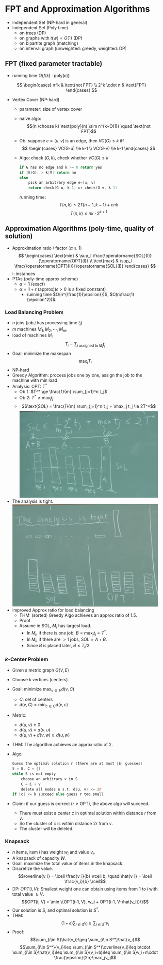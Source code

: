 # FPT and Approximation Algorithms

- Independent Set (NP-hard in general)
- Independent Set (Poly time)
  - on trees (DP)
  - on graphs with $t(w) = O(1)$ (DP)
  - on bipartite graph (matching)
  - on interval graph (unweighted: greedy, weighted: DP)

## FPT (fixed parameter tractable)

- running time $O(f(k) \cdot \text{poly}(n))$

$$
    \begin{cases}
        n^k & \text{not FPT} \\
        2^k \cdot n & \text{FPT}
    \end{cases}
$$

- Vertex Cover (NP-hard)
  - parameter: size of vertex cover
  - naive algo:
    $${n \choose k} \text{poly}(n) \sim n^{k+O(1)} \quad \text{not FPT}$$
  - Ob: suppose $e=(u, v)$ is an edge, then $VC(G) \le k$ iff
    $$
        \begin{cases}
            VC(G-u) \le k-1 \\
            VC(G-v) \le k-1
        \end{cases}
    $$
  - Algo: check $(G, k)$, check whether $VC(G) \le k$

    ```c
    if G has no edge and k >= 0 return yes
    if |E(G)| > k|V| return no
    else
        pick an arbitrary edge e=(u, v)
        return check(G-u, k-1) or check(G-v, k-1)
    ```

    running time:
    $$T(n, k) \le 2T(n-1, k-1) + cnk$$
    $$T(n, k) \le nk \cdot 2^{k+1}$$

## Approximation Algorithms (poly-time, quality of solution)

- Approximation ratio / factor ($\alpha \ge 1$)
  $$
    \begin{cases}
        \text{min} & \sup_I \frac{\operatorname{SOL}(I)}{\operatorname{OPT}(I)} \\
        \text{max} & \sup_I \frac{\operatorname{OPT}(I)}{\operatorname{SOL}(I)}
    \end{cases}
  $$
  I: instances
- PTAs (poly-time approx scheme)
  - $\alpha = 1$ (exact)
  - $\alpha = 1 + \epsilon$ (approx)($\epsilon > 0$ is a fixed constant)
    - running time $O(n^{\frac{1}{\epsilon}})$, $O(n\frac{1}{\epsilon^2})$.

### Load Balancing Problem

- $n$ jobs (job $j$ has processing time $t_j$)
- $m$ machines $M_1, M_2, \cdots, M_m$.
- load of machines $M_i$
  $$T_i = \sum_{j \text{ assigned to } M_i} t_j$$
- Goal: minimize the makespan
  $$\max_i T_i$$
- NP-hard
- Greedy Algorithm: process jobs one by one, assign the job to the machine with min load
- Analysis: OPT: $T^*$
  - Ob 1: $T^* \ge \frac{1}{m} \sum_{j=1}^n t_j$
  - Ob 2: $T^* \ge \max_j t_j$
  - $$\text{SOL} = \frac{1}{m} \sum_{j=1}^n t_j + \max_j t_j \le 2T^*$$
    ![7-load-balancing-greedy](7-load-balancing-greedy.jpg)
- The analysis is tight.
  ![7-tight-analysis](7-tight-analysis.jpg)
- Improved Approx ratio for load balancing
  - THM: (sorted) Greedy Algo achieves an approx ratio of 1.5.
  - Proof
  - Assume in SOL, $M_i$ has largest load.
    - In $M_i$, if there is one job, $B = \max_j t_j = T^*$.
    - In $M_i$, if there are $>1$ jobs, $\text{SOL} = A + B$.
    - Since $B$ is placed later, $B \le T_i /2$.

### $k$-Center Problem

- Given a metric graph $G(V, E)$
- Choose $k$ vertices (centers).
- Goal: minimize $\max_{v \in V} d(v, C)$
  - $C$: set of centers
  - $d(v, C) = \min_{c \in C} d(v, c)$
- Metric:
  - $d(u, v) \ge 0$
  - $d(u, v) = d(v, u)$
  - $d(u, v) + d(v, w) \ge d(u, w)$
- THM: The algorithm achieves an approx ratio of 2.
- Algo:

  ```c
  Guess the optimal solution r (there are at most |E| guesses)
  S = G, C = {}
  while S is not empty
      choose an arbitrary v in S
      C = C + v
      delete all nodes u s.t. d(u, v) <= 2r
  if |c| <= k succeed else guess r too small
  ```

- Claim: if our guess is correct ($r \ge \text{OPT}$), the above algo will succeed.
  - There must exist a center $c$ in optimal solution within distance $r$ from $v$.
  - So the cluster of $c$ is within distance $2r$ from $v$.
  - The cluster will be deleted.

### Knapsack

- $n$ items, item $i$ has weight $w_i$ and value $v_i$.
- A knapsack of capacity $W$.
- Goal: maximize the total value of items in the knapsack.
- Discretize the value.
  $$\overline{v_i} = \lceil \frac{v_i}{b} \rceil b, \quad \hat{v_i} = \lceil \frac{v_i}{b} \rceil$$
- DP: $OPT(i, V)$: Smallest weight one can obtain using items from 1 to $i$ with total value $\ge V$.
  $$OPT(i, V) = \min \{OPT(i-1, V), w_i + OPT(i-1, V-\hat{v_i})\}$$
- Our solution is $S$, and optimal solution is $S^*$.
- THM:
  $$(1+\epsilon)\sum_{i\in S}v_i\geq \sum_{i\in S^*}v_i$$
- Proof:
  $$\sum_{i\in S}\hat{v_i}\geq \sum_{i\in S^*}\hat{v_i}$$
  $$\sum_{i\in S^*}{v_i}\leq \sum_{i\in S^*}\overline{v_i}\leq b\cdot \sum_{i\in S}\hat{v_i}\leq \sum_{i\in S}(v_i+b)\leq \sum_{i\in S}v_i+n\cdot \frac{\epsilon}{2n}\max_jv_j$$
